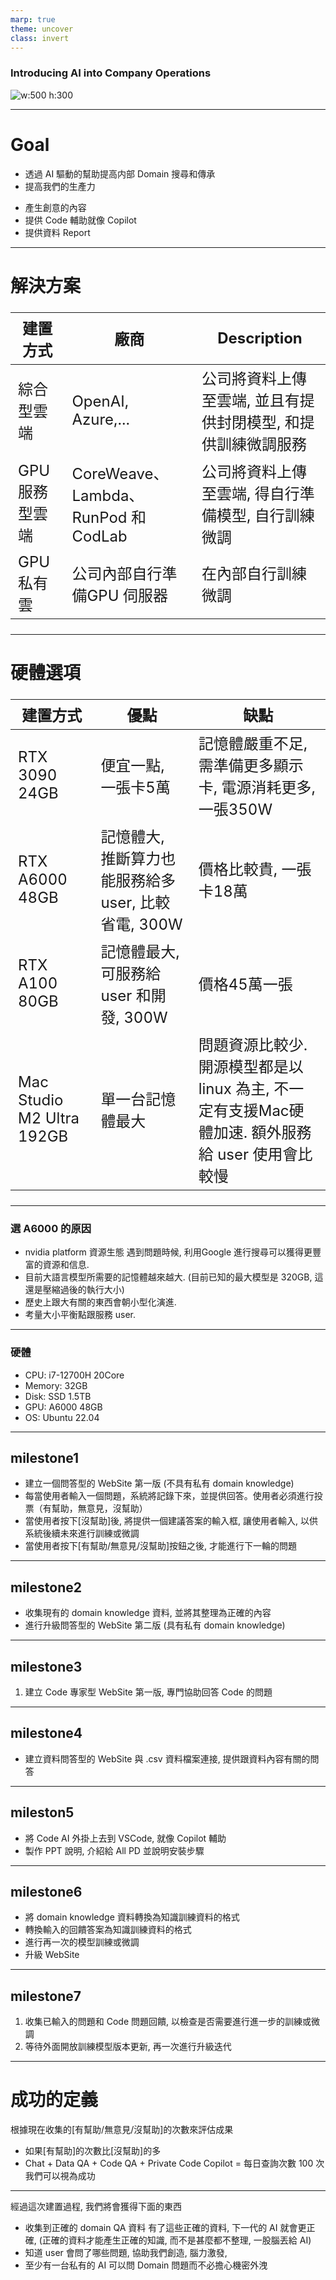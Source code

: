 ```yaml
---
marp: true
theme: uncover
class: invert
---
```

### Introducing AI into Company Operations

![w:500 h:300](ai.jpg)


---
# Goal

* 透過 AI 驅動的幫助提高内部 Domain 搜尋和傳承
* 提高我們的生產力
- 產生創意的內容 
- 提供 Code 輔助就像 Copilot
- 提供資料 Report 

---
<style scoped>
table {
  font-size: 24px;
}
</style>
# 解決方案

|建置方式 |廠商 |Description
|--|--|--
|綜合型雲端 |OpenAI, Azure,... |公司將資料上傳至雲端, 並且有提供封閉模型, 和提供訓練微調服務
|GPU 服務型雲端 |CoreWeave、Lambda、RunPod 和 CodLab |公司將資料上傳至雲端, 得自行準備模型, 自行訓練微調
|GPU 私有雲 |公司內部自行準備GPU 伺服器 |在內部自行訓練微調


---
<style scoped>
table {
  font-size: 24px;
}
</style>
# 硬體選項

|建置方式 |優點 |缺點
|--|--|--
|RTX 3090 24GB |便宜一點, 一張卡5萬  |記憶體嚴重不足, 需準備更多顯示卡, 電源消耗更多, 一張350W
|RTX A6000 48GB |記憶體大, 推斷算力也能服務給多 user, 比較省電, 300W | 價格比較貴, 一張卡18萬
|RTX A100 80GB |記憶體最大, 可服務給user 和開發, 300W  |價格45萬一張
|Mac Studio M2 Ultra 192GB |單一台記憶體最大 |問題資源比較少. 開源模型都是以linux 為主, 不一定有支援Mac硬體加速. 額外服務給 user 使用會比較慢


---

### 選 A6000 的原因
- nvidia platform 資源生態
遇到問題時候, 利用Google 進行搜尋可以獲得更豐富的資源和信息.
- 目前大語言模型所需要的記憶體越來越大.
(目前已知的最大模型是 320GB, 這還是壓縮過後的執行大小)
- 歷史上跟大有關的東西會朝小型化演進. 
- 考量大小平衡點跟服務 user.

---
### 硬體
- CPU: i7-12700H 20Core
- Memory: 32GB
- Disk: SSD 1.5TB
- GPU: A6000 48GB 
- OS: Ubuntu 22.04


---
## milestone1
- 建立一個問答型的 WebSite 第一版 (不具有私有 domain knowledge)
- 每當使用者輸入一個問題，系統將記錄下來，並提供回答。使用者必須進行投票（有幫助，無意見，沒幫助）
- 當使用者按下[沒幫助]後, 將提供一個建議答案的輸入框, 讓使用者輸入, 以供系統後續未來進行訓練或微調
- 當使用者按下[有幫助/無意見/沒幫助]按鈕之後, 才能進行下一輪的問題

---
## milestone2
- 收集現有的 domain knowledge 資料, 並將其整理為正確的內容
- 進行升級問答型的 WebSite 第二版 (具有私有 domain knowledge)

---
## milestone3
1. 建立 Code 專家型 WebSite 第一版, 專門協助回答 Code 的問題

---
## milestone4
- 建立資料問答型的 WebSite 
與 .csv 資料檔案連接, 提供跟資料內容有關的問答

---
## mileston5
- 將 Code AI 外掛上去到 VSCode, 就像 Copilot 輔助
- 製作 PPT 說明, 介紹給 All PD 並說明安裝步驟


---
## milestone6
- 將 domain knowledge 資料轉換為知識訓練資料的格式
- 轉換輸入的回饋答案為知識訓練資料的格式
- 進行再一次的模型訓練或微調
- 升級 WebSite 

---
## milestone7
1. 收集已輸入的問題和 Code 問題回饋, 以檢查是否需要進行進一步的訓練或微調
2. 等待外面開放訓練模型版本更新, 再一次進行升級迭代

---
# 成功的定義
根據現在收集的[有幫助/無意見/沒幫助]的次數來評估成果
* 如果[有幫助]的次數比[沒幫助]的多
* Chat + Data QA + Code QA + Private Code Copilot = 每日查詢次數 100 次
我們可以視為成功

---
經過這次建置過程, 我們將會獲得下面的東西
- 收集到正確的 domain QA 資料
有了這些正確的資料, 下一代的 AI 就會更正確, (正確的資料才能產生正確的知識, 而不是甚麼都不整理, 一股腦丟給 AI)
- 知道 user 會問了哪些問題, 協助我們創造, 腦力激發,
- 至少有一台私有的 AI 可以問 Domain 問題而不必擔心機密外洩

